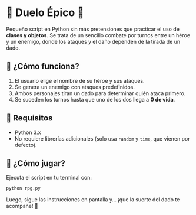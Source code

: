 # 🏹 Duelo Épico 🏰  

Pequeño script en Python sin más pretensiones que practicar el uso de **clases y objetos**. Se trata de un sencillo combate por turnos entre un héroe y un enemigo, donde los ataques y el daño dependen de la tirada de un dado.  

## 🎲 ¿Cómo funciona?  
1. El usuario elige el nombre de su héroe y sus ataques.  
2. Se genera un enemigo con ataques predefinidos.  
3. Ambos personajes tiran un dado para determinar quién ataca primero.  
4. Se suceden los turnos hasta que uno de los dos llega a **0 de vida**.  

## 🔧 Requisitos  
- Python 3.x  
- No requiere librerías adicionales (solo usa `random` y `time`, que vienen por defecto).  

## 🚀 ¿Cómo jugar?  
Ejecuta el script en tu terminal con:  

```bash
python rpg.py
```

Luego, sigue las instrucciones en pantalla y… ¡que la suerte del dado te acompañe! 🎲  
